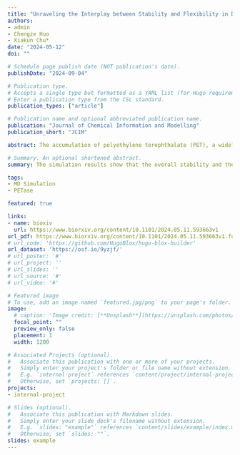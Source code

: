```yaml
---
title: "Unraveling the Interplay between Stability and Flexibility in Design of Polyethylene Terephthalate (PET) Hydrolases"
authors:
- admin
- Chengze Huo
- Xiakun Chu*
date: "2024-05-12"
doi: ""

# Schedule page publish date (NOT publication's date).
publishDate: "2024-09-04"

# Publication type.
# Accepts a single type but formatted as a YAML list (for Hugo requirements).
# Enter a publication type from the CSL standard.
publication_types: ["article"]

# Publication name and optional abbreviated publication name.
publication: "Journal of Chemical Information and Modelling"
publication_short: "JCIM"

abstract: The accumulation of polyethylene terephthalate (PET), a widely used polyester plastic in packaging and textiles, poses a global environmental crisis. Biodegradation presents a promising strategy for PET recycling, with PET hydrolases (PETase) undertaking the task at the molecular level. Unfortunately, due to its low thermostability, PETase can only operate at ambient temperatures with low PET depolymerization efficiency, hindering its practical application in industry. Currently, efforts to engineer PETase have primarily focused on enhancing its thermostability. However, increased stability often reduces the structural dynamics necessary for substrate binding, potentially slowing down the enzymatic activity. To elucidate the delicate balance between stability and flexibility in optimizing PETase catalytic activity, we performed theoretical investigations on both wild-type PETase (WT-PETase) and a thermophilic variant (Thermo-PETase) using molecular dynamics simulations and frustration analysis. Despite being initially designed to stabilize the native structure of enzyme, our findings reveal that Thermo-PETase exhibits an unprecedented increase in structural flexibility at the PET binding and catalytic sites, beneficial for substrate recruitment and product release, compared to WT-PETase. Upon PET binding, we observed that structural dynamics of Thermo-PETase are largely quenched, facilitating subsequent chemical reactions. Compared to WT-PETase, Thermo-PETase forms more extensive interactions with PET, resulting in a higher population of catalytically competent enzyme-substrate states, thus contributing to increased catalytic activity. Our theoretical results are consistent with experimental findings and further suggest that Thermo-PETase exhibits higher catalytic activity than WTPETase across a broad temperature range by leveraging stability and flexibility at high and low temperatures, respectively. Our findings offer valuable insights into how PETase optimizes its enzymatic performance by balancing stability and flexibility, paving the way for future PETase design strategies.

# Summary. An optional shortened abstract.
summary: The simulation results show that the overall stability and the flexibility of active site can be decoupled.

tags:
- MD Simulation
- PETase

featured: true

links:
- name: bioxiv
  url: https://www.biorxiv.org/content/10.1101/2024.05.11.593663v1
url_pdf: https://www.biorxiv.org/content/10.1101/2024.05.11.593663v1.full.pdf
# url_code: 'https://github.com/HugoBlox/hugo-blox-builder'
url_dataset: 'https://osf.io/9yzjf/'
# url_poster: '#'
# url_project: ''
# url_slides: ''
# url_source: '#'
# url_video: '#'

# Featured image
# To use, add an image named `featured.jpg/png` to your page's folder. 
image:
  # caption: 'Image credit: [**Unsplash**](https://unsplash.com/photos/s9CC2SKySJM)'
  focal_point: ""
  preview_only: false
  placement: 1
  width: 1200

# Associated Projects (optional).
#   Associate this publication with one or more of your projects.
#   Simply enter your project's folder or file name without extension.
#   E.g. `internal-project` references `content/project/internal-project/index.md`.
#   Otherwise, set `projects: []`.
projects:
- internal-project

# Slides (optional).
#   Associate this publication with Markdown slides.
#   Simply enter your slide deck's filename without extension.
#   E.g. `slides: "example"` references `content/slides/example/index.md`.
#   Otherwise, set `slides: ""`.
slides: example
---
```



